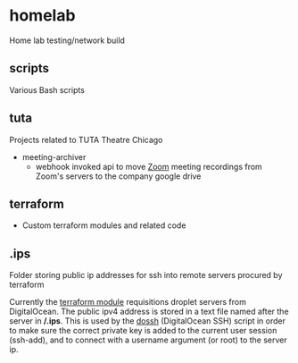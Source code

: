 # homelab

Home lab testing/network build

## scripts

Various Bash scripts

## tuta

Projects related to TUTA Theatre Chicago

- meeting-archiver
  - webhook invoked api to move [Zoom](http://zoom.us) meeting recordings from Zoom's servers to the company google drive

## terraform

- Custom terraform modules and related code

## .ips

Folder storing public ip addresses for ssh into remote servers procured by terraform

Currently the [terraform module](terraform/modules/do_droplet/) requisitions droplet servers from DigitalOcean. The public ipv4 address is stored in a text file named after the server in **/.ips**. This is used by the [dossh](scripts/dossh) (DigitalOcean SSH) script in order to make sure the correct private key is added to the current user session (ssh-add), and to connect with a username argument (or root) to the server ip.
